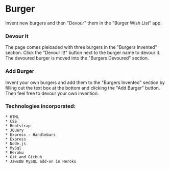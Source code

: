 # Burger
Invent new burgers and then "Devour" them in the "Burger Wish List" app.

### Devour It
The page comes pleloaded with three burgers in the "Burgers Invented" section. Click the "Devour it!" button next to the burger name to devour it. The devoured burger is moved into the "Burgers Devoured" section.
    
### Add Burger
Invent your own burgers and add them to the "Burgers Invented" section by filling out the text box at the bottom and clicking the "Add Burger" button. Then feel free to devour your own invention.
    
### Technologies incorporated:
    * HTML
    * CSS
    * Bootstrap
    * JQuery
    * Express - Handlebars
    * Express
    * Node.js
    * MySql
    * Heroku
    * Git and GitHub
    * JawsDB MySQL add-on in Heroku
